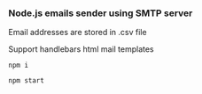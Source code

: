 ### Node.js emails sender using SMTP server

Email addresses are stored in .csv file

Support handlebars html mail templates

```
npm i
```
```
npm start
```
